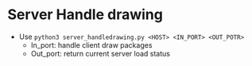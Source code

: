# Server Handle drawing
- Use `python3 server_handledrawing.py <HOST> <IN_PORT> <OUT_POTR>`
    - In_port: handle client draw packages
    - Out_port: return current server load status